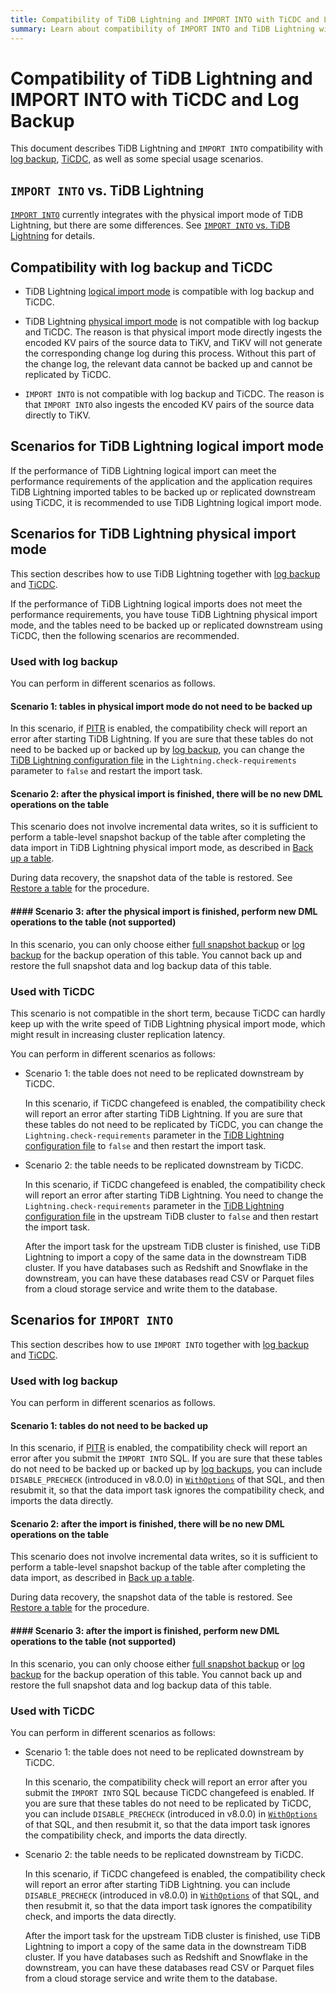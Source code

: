 ```yaml
---
title: Compatibility of TiDB Lightning and IMPORT INTO with TiCDC and Log Backup
summary: Learn about compatibility of IMPORT INTO and TiDB Lightning with log backup and TiCDC.
---
```


# Compatibility of TiDB Lightning and IMPORT INTO with TiCDC and Log Backup

This document describes TiDB Lightning and `IMPORT INTO` compatibility with [log backup](/br/br-pitr-guide.md), [TiCDC](/ticdc/ticdc-overview.md), as well as some special usage scenarios.

## `IMPORT INTO` vs. TiDB Lightning

[`IMPORT INTO`](/sql-statements/sql-statement-import-into.md) currently integrates with the physical import mode of TiDB Lightning, but there are some differences. See [`IMPORT INTO` vs. TiDB Lightning](/tidb-lightning/import-into-vs-tidb-lightning.md) for details.

## Compatibility with log backup and TiCDC

- TiDB Lightning [logical import mode](/tidb-lightning/tidb-lightning-logical-import-mode.md) is compatible with log backup and TiCDC.

- TiDB Lightning [physical import mode](/tidb-lightning/tidb-lightning-physical-import-mode.md) is not compatible with log backup and TiCDC. The reason is that physical import mode directly ingests the encoded KV pairs of the source data to TiKV, and TiKV will not generate the corresponding change log during this process. Without this part of the change log, the relevant data cannot be backed up and cannot be replicated by TiCDC.

- `IMPORT INTO` is not compatible with log backup and TiCDC. The reason is that `IMPORT INTO` also ingests the encoded KV pairs of the source data directly to TiKV.

## Scenarios for TiDB Lightning logical import mode

If the performance of TiDB Lightning logical import can meet the performance requirements of the application and the application requires TiDB Lightning imported tables to be backed up or replicated downstream using TiCDC, it is recommended to use TiDB Lightning logical import mode.

## Scenarios for TiDB Lightning physical import mode

This section describes how to use TiDB Lightning together with [log backup](/br/br-pitr-guide.md) and [TiCDC](/ticdc/ticdc-overview.md).

If the performance of TiDB Lightning logical imports does not meet the performance requirements, you have touse TiDB Lightning physical import mode, and the tables need to be backed up or replicated downstream using TiCDC, then the following scenarios are recommended.

### Used with log backup

You can perform in different scenarios as follows.

#### Scenario 1: tables in physical import mode do not need to be backed up

In this scenario, if [PITR](/br/br-log-architecture.md#process-of-pitr) is enabled, the compatibility check will report an error after starting TiDB Lightning. If you are sure that these tables do not need to be backed up or backed up by [log backup](/br/br-pitr-guide.md), you can change the [TiDB Lightning configuration file](/tidb-lightning/tidb-lightning-configuration.md#tidb-lightning-task) in the `Lightning.check-requirements` parameter to `false` and restart the import task.

#### Scenario 2: after the physical import is finished, there will be no new DML operations on the table

This scenario does not involve incremental data writes, so it is sufficient to perform a table-level snapshot backup of the table after completing the data import in TiDB Lightning physical import mode, as described in [Back up a table](/br/br-snapshot-manual.md#back-up-a-table).

During data recovery, the snapshot data of the table is restored. See [Restore a table](/br/br-snapshot-manual.md#restore-a-table) for the procedure.

#### #### Scenario 3: after the physical import is finished, perform new DML operations to the table (not supported)

In this scenario, you can only choose either [full snapshot backup](/br/br-snapshot-guide.md) or [log backup](/br/br-pitr-guide.md) for the backup operation of this table. You cannot back up and restore the full snapshot data and log backup data of this table.

### Used with TiCDC

This scenario is not compatible in the short term, because TiCDC can hardly keep up with the write speed of TiDB Lightning physical import mode, which might result in increasing cluster replication latency.

You can perform in different scenarios as follows:

- Scenario 1: the table does not need to be replicated downstream by TiCDC.

    In this scenario, if TiCDC changefeed is enabled, the compatibility check will report an error after starting TiDB Lightning. If you are sure that these tables do not need to be replicated by TiCDC, you can change the `Lightning.check-requirements` parameter in the [TiDB Lightning configuration file](/tidb-lightning/tidb-lightning-configuration.md#tidb-lightning-task) to `false` and then restart the import task.

- Scenario 2: the table needs to be replicated downstream by TiCDC.

    In this scenario, if TiCDC changefeed is enabled, the compatibility check will report an error after starting TiDB Lightning. You need to change the `Lightning.check-requirements` parameter in the [TiDB Lightning configuration file](/tidb-lightning/tidb-lightning-configuration.md#tidb-lightning-task) in the upstream TiDB cluster to `false` and then restart the import task.

    After the import task for the upstream TiDB cluster is finished, use TiDB Lightning to import a copy of the same data in the downstream TiDB cluster. If you have databases such as Redshift and Snowflake in the downstream, you can have these databases read CSV or Parquet files from a cloud storage service and write them to the database.

## Scenarios for `IMPORT INTO`

This section describes how to use `IMPORT INTO` together with [log backup](/br/br-pitr-guide.md) and [TiCDC](/ticdc/ticdc-overview.md).

### Used with log backup

You can perform in different scenarios as follows.

#### Scenario 1: tables do not need to be backed up

In this scenario, if [PITR](/br/br-log-architecture.md#process-of-pitr) is enabled, the compatibility check will report an error after you submit the `IMPORT INTO` SQL. If you are sure that these tables do not need to be backed up or backed up by [log backups](/br/br-pitr-guide.md), you can include `DISABLE_PRECHECK` (introduced in v8.0.0) in [`WithOptions`](/sql-statements/sql-statement-import-into.md#withoptions) of that SQL, and then resubmit it, so that the data import task ignores the compatibility check, and imports the data directly.

#### Scenario 2: after the import is finished, there will be no new DML operations on the table

This scenario does not involve incremental data writes, so it is sufficient to perform a table-level snapshot backup of the table after completing the data import, as described in [Back up a table](/br/br-snapshot-manual.md#back-up-a-table).

During data recovery, the snapshot data of the table is restored. See [Restore a table](/br/br-snapshot-manual.md#restore-a-table) for the procedure.

#### #### Scenario 3: after the import is finished, perform new DML operations to the table (not supported)

In this scenario, you can only choose either [full snapshot backup](/br/br-snapshot-guide.md) or [log backup](/br/br-pitr-guide.md) for the backup operation of this table. You cannot back up and restore the full snapshot data and log backup data of this table.

### Used with TiCDC

You can perform in different scenarios as follows:

- Scenario 1: the table does not need to be replicated downstream by TiCDC.

    In this scenario, the compatibility check will report an error after you submit the `IMPORT INTO` SQL because TiCDC changefeed is enabled. If you are sure that these tables do not need to be replicated by TiCDC, you can include `DISABLE_PRECHECK` (introduced in v8.0.0) in [`WithOptions`](/sql-statements/sql-statement-import-into.md#withoptions) of that SQL, and then resubmit it, so that the data import task ignores the compatibility check, and imports the data directly.

- Scenario 2: the table needs to be replicated downstream by TiCDC.

    In this scenario, if TiCDC changefeed is enabled, the compatibility check will report an error after starting TiDB Lightning. you can include `DISABLE_PRECHECK` (introduced in v8.0.0) in [`WithOptions`](/sql-statements/sql-statement-import-into.md#withoptions) of that SQL, and then resubmit it, so that the data import task ignores the compatibility check, and imports the data directly.

    After the import task for the upstream TiDB cluster is finished, use TiDB Lightning to import a copy of the same data in the downstream TiDB cluster. If you have databases such as Redshift and Snowflake in the downstream, you can have these databases read CSV or Parquet files from a cloud storage service and write them to the database.
